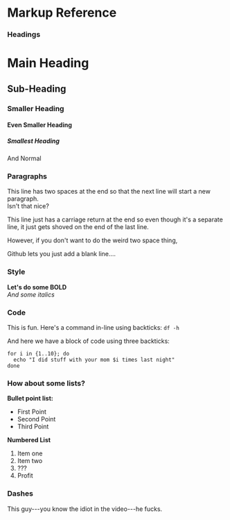 # Markup Reference

### Headings
# Main Heading

## Sub-Heading

### Smaller Heading

#### Even Smaller Heading

##### Smallest Heading

And Normal

### Paragraphs
This line has two spaces at the end so that the next line will start a new paragraph.  
Isn't that nice?

This line just has a carriage return at the end
so even though it's a separate line, it just gets shoved on the end of the last line.

However, if you don't want to do the weird two space thing,

Github lets you just add a blank line....

### Style
**Let's do some BOLD**  
*And some italics*  

### Code
This is fun. Here's a command in-line using backticks: `df -h`

And here we have a block of code using three backticks:
```
for i in {1..10}; do
  echo "I did stuff with your mom $i times last night"
done
```  
### How about some lists?
**Bullet point list:**
* First Point
* Second Point
* Third Point

**Numbered List**
1. Item one
2. Item two
3. ???
4. Profit

### Dashes
This guy---you know the idiot in the video---he fucks.

